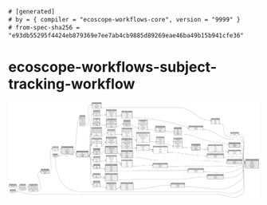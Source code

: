 ```
# [generated]
# by = { compiler = "ecoscope-workflows-core", version = "9999" }
# from-spec-sha256 = "e93db55295f4424eb879369e7ee7ab4cb9885d89269eae46ba49b15b941cfe36"

```
# ecoscope-workflows-subject-tracking-workflow

![](graph.png)

